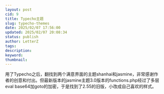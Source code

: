 ```yaml
---
layout: post
cid: 9
title: Typecho主题
slug: typecho-themes
date: 2025/02/07 17:56:00
updated: 2025/02/07 20:08:34
status: publish
author: LetterZ
tags: 
description: 
keyword: 
thumbnail: 
---
```



用了Typecho之后，翻找到两个满意界面的主题shanhai和jasmine，非常感谢作者的创意和付出。但最新版本的jasmine主题3.0版本的functions.php经过了多层eval base64加goto的加密，于是找到了2.55的旧版，小改成自己喜欢的样式。